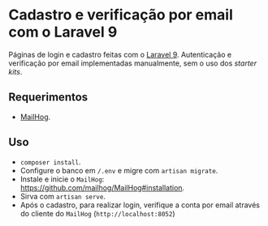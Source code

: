 # Cadastro e verificação por email com o Laravel 9
Páginas de login e cadastro feitas com o [Laravel 9](https://laravel.com/docs/9.x/releases). Autenticação e verificação por email implementadas manualmente, sem o uso dos *starter kits*.
## Requerimentos
- [MailHog](https://github.com/mailhog/MailHog#installation).
## Uso
- `composer install`.
- Configure o banco em `/.env` e migre com `artisan migrate`.
- Instale e inicie o `MailHog`: https://github.com/mailhog/MailHog#installation.
- Sirva com `artisan serve`.
- Após o cadastro, para realizar login, verifique a conta por email através do cliente do `MailHog` (`http://localhost:8052`)
